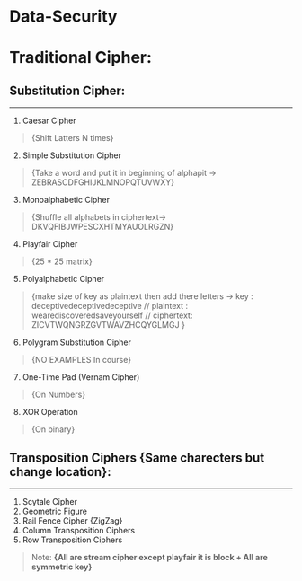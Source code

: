 # Data-Security
# Traditional Cipher:

## Substitution Cipher:
--------------------
1) Caesar Cipher
> {Shift Latters N times}
2) Simple Substitution Cipher
> {Take a word and put it in beginning of alphapit -> ZEBRASCDFGHIJKLMNOPQTUVWXY}
3) Monoalphabetic Cipher
> {Shuffle all alphabets in ciphertext-> DKVQFIBJWPESCXHTMYAUOLRGZN}
4) Playfair Cipher
> {25 * 25 matrix}
5) Polyalphabetic Cipher
> {make size of key as plaintext then add there letters ->
key : deceptivedeceptivedeceptive // plaintext : wearediscoveredsaveyourself 
// ciphertext: ZICVTWQNGRZGVTWAVZHCQYGLMGJ }
6) Polygram Substitution Cipher
> {NO EXAMPLES In course}
7) One-Time Pad (Vernam Cipher)
> {On Numbers}
8) XOR Operation
> {On binary}
## Transposition Ciphers {Same charecters but change location}:
----------------------
1) Scytale Cipher
2) Geometric Figure 
3) Rail Fence Cipher {ZigZag}
4) Column Transposition Ciphers 
5) Row Transposition Ciphers 
> Note: **{All are stream cipher except playfair it is block + All are symmetric key}**
